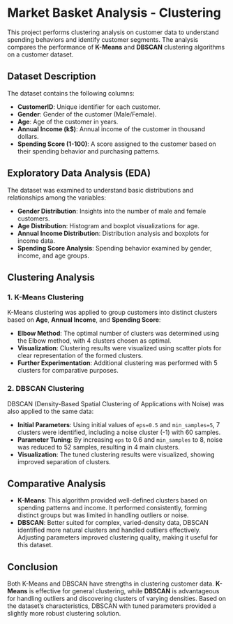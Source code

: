 # Market Basket Analysis - Clustering

This project performs clustering analysis on customer data to understand spending behaviors and identify customer segments. The analysis compares the performance of **K-Means** and **DBSCAN** clustering algorithms on a customer dataset.

## Dataset Description

The dataset contains the following columns:

- **CustomerID**: Unique identifier for each customer.
- **Gender**: Gender of the customer (Male/Female).
- **Age**: Age of the customer in years.
- **Annual Income (k$)**: Annual income of the customer in thousand dollars.
- **Spending Score (1-100)**: A score assigned to the customer based on their spending behavior and purchasing patterns.

## Exploratory Data Analysis (EDA)

The dataset was examined to understand basic distributions and relationships among the variables:

- **Gender Distribution**: Insights into the number of male and female customers.
- **Age Distribution**: Histogram and boxplot visualizations for age.
- **Annual Income Distribution**: Distribution analysis and boxplots for income data.
- **Spending Score Analysis**: Spending behavior examined by gender, income, and age groups.

## Clustering Analysis

### 1. K-Means Clustering

K-Means clustering was applied to group customers into distinct clusters based on **Age**, **Annual Income**, and **Spending Score**:

- **Elbow Method**: The optimal number of clusters was determined using the Elbow method, with 4 clusters chosen as optimal.
- **Visualization**: Clustering results were visualized using scatter plots for clear representation of the formed clusters.
- **Further Experimentation**: Additional clustering was performed with 5 clusters for comparative purposes.

### 2. DBSCAN Clustering

DBSCAN (Density-Based Spatial Clustering of Applications with Noise) was also applied to the same data:

- **Initial Parameters**: Using initial values of `eps=0.5` and `min_samples=5`, 7 clusters were identified, including a noise cluster (-1) with 60 samples.
- **Parameter Tuning**: By increasing `eps` to 0.6 and `min_samples` to 8, noise was reduced to 52 samples, resulting in 4 main clusters.
- **Visualization**: The tuned clustering results were visualized, showing improved separation of clusters.

## Comparative Analysis

- **K-Means**: This algorithm provided well-defined clusters based on spending patterns and income. It performed consistently, forming distinct groups but was limited in handling outliers or noise.
- **DBSCAN**: Better suited for complex, varied-density data, DBSCAN identified more natural clusters and handled outliers effectively. Adjusting parameters improved clustering quality, making it useful for this dataset.

## Conclusion

Both K-Means and DBSCAN have strengths in clustering customer data. **K-Means** is effective for general clustering, while **DBSCAN** is advantageous for handling outliers and discovering clusters of varying densities. Based on the dataset’s characteristics, DBSCAN with tuned parameters provided a slightly more robust clustering solution.

